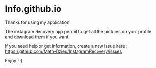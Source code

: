 # Info.github.io

Thanks for using my application

The instagram Recovery app permit to get all the pictures on your profile and download them if you want.

If you need help or get information, create a new issue here :
https://github.com/Math-Dzieu/InstagramRecovery/issues


Enjoy ! :)
